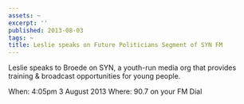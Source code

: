 ```yaml
---
assets: ~
excerpt: ''
published: 2013-08-03
tags: ~
title: Leslie speaks on Future Politicians Segment of SYN FM
---
```

Leslie speaks to Broede on SYN, a youth-run media org that provides training & broadcast opportunities for young people. 

When: 4:05pm 3 August 2013
Where: 90.7 on your FM Dial